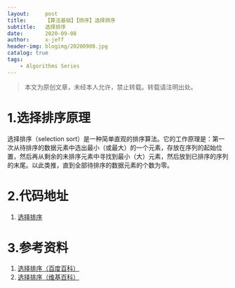 ```yaml
---
layout:     post
title:      【算法基础】【排序】选择排序
subtitle:   选择排序
date:       2020-09-08
author:     x-jeff
header-img: blogimg/20200908.jpg
catalog: true
tags:
    - Algorithms Series
---        
```

>本文为原创文章，未经本人允许，禁止转载。转载请注明出处。

# 1.选择排序原理

选择排序（selection sort）是一种简单直观的排序算法。它的工作原理是：第一次从待排序的数据元素中选出最小（或最大）的一个元素，存放在序列的起始位置，然后再从剩余的未排序元素中寻找到最小（大）元素，然后放到已排序的序列的末尾。以此类推，直到全部待排序的数据元素的个数为零。

# 2.代码地址

1. [选择排序](https://github.com/x-jeff/Algorithm_Code)

# 3.参考资料

1. [选择排序（百度百科）](https://baike.baidu.com/item/选择排序/9762418?fr=aladdin)
2. [选择排序（维基百科）](https://zh.wikipedia.org/wiki/选择排序)